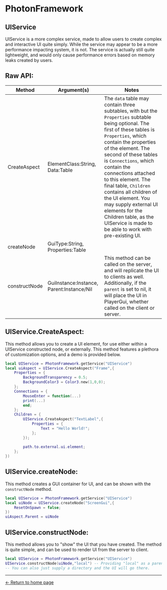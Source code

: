 
# PhotonFramework

## UIService
UIService is a more complex service, made to allow users to create complex and interactive UI quite simply.  While the service may appear to be a more performance impacting system, it is not.  The service is actually still quite lightweight, and would only cause performance errors based on memory leaks created by users.
## Raw API:

| Method | Argument(s) | Notes |
|--|--|--|
| CreateAspect | ElementClass:String, Data:Table |The `data` table may contain three subtables, with but the `Properties` subtable being optional.  The first of these tables is `Properties`, which contain the properties of the element.  The second of these tables is `Connections`, which contain the connections attached to this element.  The final table, `Children` contains all children of the UI element.  You may supply external UI elements for the Children table, as the UIService is made to be able to work with pre-existing UI.
| createNode | GuiType:String, Properties:Table |
| constructNode | GuiInstance:Instance, Parent:Instance/Nil |This method can be called on the server, and will replicate the UI to clients as well.  Additionally, if the `parent` is set to nil, it will place the UI in PlayerGui, whether called on the client or server.
## UIService.CreateAspect:
This method allows you to create a UI element, for use either within a UIService constructed node, or externally.  This method features a plethora of customization options, and a demo is provided below.
```lua
local UIService = PhotonFramework.getService("UIService")
local uiAspect = UIService.CreateAspect("Frame",{
	Properties = {
		BackgroundTransparency = 0.5;
		BackgroundColor3 = Color3.new(1,0,0);
	};
	Connections = {
		MouseEnter = function(...)
		print(...)
		end;
	};
	Children = {
		UIService.CreateAspect("TextLabel",{
			Properties = {
				Text = "Hello World!";
			};
		});
		
		path.to.external.ui.element;
	};
})
```
## UIService.createNode:
This method creates a GUI container for UI, and can be shown with the `constructNode` method.
```lua
local UIService = PhotonFramework.getService("UIService")
local uiNode = UIService.createNode("ScreenGui",{
	ResetOnSpawn = false;
})
uiAspect.Parent = uiNode
```
## UIService.constructNode:
This method allows you to "show" the UI that you have created.  The method is quite simple, and can be used to render UI from the server to client.
```lua
local UIService = PhotonFramework.getService("UIService")
UIService.constructNode(uiNode,"local") -- Providing "local" as a parent on the server replicates the UI to all clients, and displays it as a ScreenGui.
-- You can also just supply a directory and the UI will go there.
```

---
[← Return to home page](https://madonox.github.io/PhotonFramework/)
